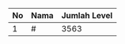 | No | Nama            | Jumlah Level |
|----|-----------------|--------------|
| 1  | #    |    3563        |
